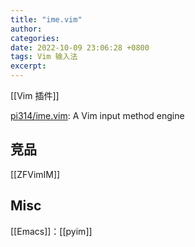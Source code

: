 ```yaml
---
title: "ime.vim"
author: 
categories: 
date: 2022-10-09 23:06:28 +0800
tags: Vim 输入法
excerpt: 
---
```


[[Vim 插件]]

[pi314/ime.vim](https://github.com/pi314/ime.vim): A Vim input method engine


## 竞品

[[ZFVimIM]]

## Misc

[[Emacs]]：[[pyim]]



